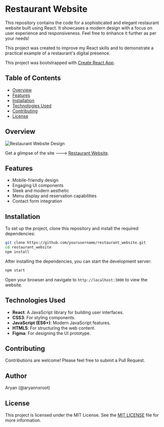 # Restaurant Website

This repository contains the code for a sophisticated and elegant restaurant website built using React. It showcases a modern design with a focus on user experience and responsiveness. Feel free to enhance it further as per your needs!

This project was created to improve my React skills and to demonstrate a practical example of a restaurant's digital presence.

This project was bootstrapped with [Create React App](https://github.com/facebook/create-react-app).

## Table of Contents

- [Overview](#overview)
- [Features](#features)
- [Installation](#installation)
- [Technologies Used](#technologies-used)
- [Contributing](#contributing)
- [License](#license)

## Overview

![Restaurant Website Design](./Figam_design/Restaurant%20Home.png)

Get a glimpse of the site ---> [Restaurant Website](#).

## Features

- Mobile-friendly design
- Engaging UI components
- Sleek and modern aesthetic
- Menu display and reservation capabilities
- Contact form integration

## Installation

To set up the project, clone this repository and install the required dependencies:

```bash
git clone https://github.com/yourusername/restaurant_website.git
cd restaurant_website
npm install
```

After installing the dependencies, you can start the development server:

```bash
npm start
```

Open your browser and navigate to `http://localhost:3000` to view the website.


## Technologies Used

- **React**: A JavaScript library for building user interfaces.
- **CSS3**: For styling components.
- **JavaScript (ES6+)**: Modern JavaScript features.
- **HTML5**: For structuring the web content.
- **Figma**: For designing the UI prototype.

## Contributing

Contributions are welcome! Please feel free to submit a Pull Request.

## Author

Aryan (@aryannxroot)

## License

This project is licensed under the MIT License. See the [MIT LICENSE](./LICENSE) file for more information.

